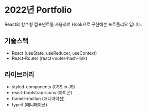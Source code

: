 # 2022년 Portfolio

React의 함수형 컴포넌트를 사용하여 Hook으로 구현해본 포트폴리오 입니다.

## 기술스택

- React (useState, useReducer, useContext)
- React-Router (react-router-hash-link)

## 라이브러리

- styled-components (CSS in JS)
- react-bootstrap-icons (아이콘)
- framer-motion (애니매이션)
- typeit (애니매이션)
